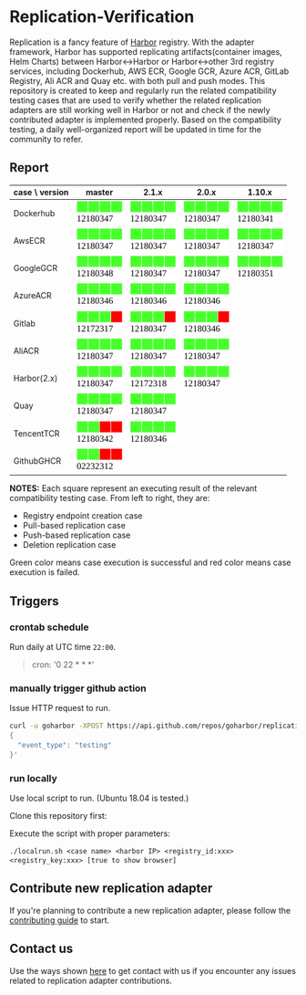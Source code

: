 # Replication-Verification

Replication is a fancy feature of [Harbor](https://github.com/goharbor/harbor) registry. With the adapter framework, Harbor
has supported replicating artifacts(container images, Helm Charts) between Harbor<->Harbor or Harbor<->other 3rd registry services,
including Dockerhub, AWS ECR, Google GCR, Azure ACR, GitLab Registry, Ali ACR and Quay etc. with both pull and push modes. 
This repository is created to keep and regularly run the related compatibility testing cases that are used to verify 
whether the related replication adapters are still working well in Harbor or not and check if the newly contributed adapter
is implemented properly. Based on the compatibility testing, a daily well-organized report will be updated in time for the
community to refer.


## Report

| case \ version | master | 2.1.x | 2.0.x | 1.10.x |
| -------------- | :----: | :---: | :----: | :----: |
| Dockerhub      | [![status](https://github.com/goharbor/replication-verification/raw/results/results/st-master-DockerHub.svg)](https://github.com/goharbor/replication-verification/raw/results/results/st-master-DockerHub.gif)  | [![status](https://github.com/goharbor/replication-verification/raw/results/results/st-2.1.0-DockerHub.svg)](https://github.com/goharbor/replication-verification/raw/results/results/st-2.1.0-DockerHub.gif)  |  [![status](https://github.com/goharbor/replication-verification/raw/results/results/st-2.0.0-DockerHub.svg)](https://github.com/goharbor/replication-verification/raw/results/results/st-2.0.0-DockerHub.gif) | [![status](https://github.com/goharbor/replication-verification/raw/results/results/st-1.10.0-DockerHub.svg)](https://github.com/goharbor/replication-verification/raw/results/results/st-1.10.0-DockerHub.gif) |
| AwsECR         | [![status](https://github.com/goharbor/replication-verification/raw/results/results/st-master-AwsECR.svg)](https://github.com/goharbor/replication-verification/raw/results/results/st-master-AwsECR.gif)        | [![status](https://github.com/goharbor/replication-verification/raw/results/results/st-2.1.0-AwsECR.svg)](https://github.com/goharbor/replication-verification/raw/results/results/st-2.1.0-AwsECR.gif)        |  [![status](https://github.com/goharbor/replication-verification/raw/results/results/st-2.0.0-AwsECR.svg)](https://github.com/goharbor/replication-verification/raw/results/results/st-2.0.0-AwsECR.gif)       | [![status](https://github.com/goharbor/replication-verification/raw/results/results/st-1.10.0-AwsECR.svg)](https://github.com/goharbor/replication-verification/raw/results/results/st-1.10.0-AwsECR.gif)       |
| GoogleGCR      | [![status](https://github.com/goharbor/replication-verification/raw/results/results/st-master-GoogleGCR.svg)](https://github.com/goharbor/replication-verification/raw/results/results/st-master-GoogleGCR.gif)  | [![status](https://github.com/goharbor/replication-verification/raw/results/results/st-2.1.0-GoogleGCR.svg)](https://github.com/goharbor/replication-verification/raw/results/results/st-2.1.0-GoogleGCR.gif)  |  [![status](https://github.com/goharbor/replication-verification/raw/results/results/st-2.0.0-GoogleGCR.svg)](https://github.com/goharbor/replication-verification/raw/results/results/st-2.0.0-GoogleGCR.gif) | [![status](https://github.com/goharbor/replication-verification/raw/results/results/st-1.10.0-GoogleGCR.svg)](https://github.com/goharbor/replication-verification/raw/results/results/st-1.10.0-GoogleGCR.gif) |
| AzureACR       | [![status](https://github.com/goharbor/replication-verification/raw/results/results/st-master-AzureACR.svg)](https://github.com/goharbor/replication-verification/raw/results/results/st-master-AzureACR.gif)    | [![status](https://github.com/goharbor/replication-verification/raw/results/results/st-2.1.0-AzureACR.svg)](https://github.com/goharbor/replication-verification/raw/results/results/st-2.1.0-AzureACR.gif)    |  [![status](https://github.com/goharbor/replication-verification/raw/results/results/st-2.0.0-AzureACR.svg)](https://github.com/goharbor/replication-verification/raw/results/results/st-2.0.0-AzureACR.gif)   | 
| Gitlab         | [![status](https://github.com/goharbor/replication-verification/raw/results/results/st-master-Gitlab.svg)](https://github.com/goharbor/replication-verification/raw/results/results/st-master-Gitlab.gif)        | [![status](https://github.com/goharbor/replication-verification/raw/results/results/st-2.1.0-Gitlab.svg)](https://github.com/goharbor/replication-verification/raw/results/results/st-2.1.0-Gitlab.gif)        |  [![status](https://github.com/goharbor/replication-verification/raw/results/results/st-2.0.0-Gitlab.svg)](https://github.com/goharbor/replication-verification/raw/results/results/st-2.0.0-Gitlab.gif)       | 
| AliACR         | [![status](https://github.com/goharbor/replication-verification/raw/results/results/st-master-AliACR.svg)](https://github.com/goharbor/replication-verification/raw/results/results/st-master-AliACR.gif)        | [![status](https://github.com/goharbor/replication-verification/raw/results/results/st-2.1.0-AliACR.svg)](https://github.com/goharbor/replication-verification/raw/results/results/st-2.1.0-AliACR.gif)        |  [![status](https://github.com/goharbor/replication-verification/raw/results/results/st-2.0.0-AliACR.svg)](https://github.com/goharbor/replication-verification/raw/results/results/st-2.0.0-AliACR.gif)       | 
| Harbor(2.x)    | [![status](https://github.com/goharbor/replication-verification/raw/results/results/st-master-Harbor.svg)](https://github.com/goharbor/replication-verification/raw/results/results/st-master-Harbor.gif)        | [![status](https://github.com/goharbor/replication-verification/raw/results/results/st-2.1.0-Harbor.svg)](https://github.com/goharbor/replication-verification/raw/results/results/st-2.1.0-Harbor.gif)        |  [![status](https://github.com/goharbor/replication-verification/raw/results/results/st-2.0.0-Harbor.svg)](https://github.com/goharbor/replication-verification/raw/results/results/st-2.0.0-Harbor.gif)       | 
| Quay           | [![status](https://github.com/goharbor/replication-verification/raw/results/results/st-master-Quay.svg)](https://github.com/goharbor/replication-verification/raw/results/results/st-master-Quay.gif)            | [![status](https://github.com/goharbor/replication-verification/raw/results/results/st-2.1.0-Quay.svg)](https://github.com/goharbor/replication-verification/raw/results/results/st-2.1.0-Quay.gif)            |
| TencentTCR     | [![status](https://github.com/goharbor/replication-verification/raw/results/results/st-master-TencentTCR.svg)](https://github.com/goharbor/replication-verification/raw/results/results/st-master-TencentTCR.gif)| [![status](https://github.com/goharbor/replication-verification/raw/results/results/st-2.1.0-TencentTCR.svg)](https://github.com/goharbor/replication-verification/raw/results/results/st-2.1.0-TencentTCR.gif)|
| GithubGHCR      | [![status](https://github.com/goharbor/replication-verification/raw/results/results/st-master-GithubGHCR.svg)](https://github.com/goharbor/replication-verification/raw/results/results/st-master-GithubGHCR.gif)  |

**NOTES:** Each square represent an executing result of the relevant compatibility testing case. From left to right, they are:

 * Registry endpoint creation case
 * Pull-based replication case
 * Push-based replication case
 * Deletion replication case

Green color means case execution is successful and red color means case execution is failed.

## Triggers

### crontab schedule

Run daily at UTC time `22:00`.

> cron: '0 22 * * *'

### manually trigger github action

Issue HTTP request to run.

```bash
curl -u goharbor -XPOST https://api.github.com/repos/goharbor/replication-verification/dispatches -d '
{
  "event_type": "testing"
}'
```

### run locally

Use local script to run. (Ubuntu 18.04 is tested.)

Clone this repository first:

Execute the script with proper parameters:

```shell script
./localrun.sh <case name> <harbor IP> <registry_id:xxx> <registry_key:xxx> [true to show browser]
```

## Contribute new replication adapter

If you're planning to contribute a new replication adapter, please follow the [contributing guide](./CONTRIBUTING.md) to start.

## Contact us

Use the ways shown [here](https://github.com/goharbor/harbor#community) to get contact with us if you encounter any issues related to replication adapter contributions.
